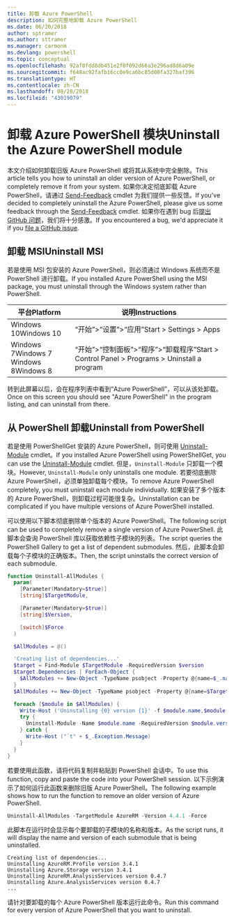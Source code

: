 ```yaml
---
title: 卸载 Azure PowerShell
description: 如何完整地卸载 Azure PowerShell
ms.date: 06/20/2018
author: sptramer
ms.author: sttramer
ms.manager: carmonm
ms.devlang: powershell
ms.topic: conceptual
ms.openlocfilehash: 92af0fdd8db451e2f0f092d66a3e296ad8d6a09e
ms.sourcegitcommit: f648ac92fafb16cc0e9ca6bc85d00fa327baf396
ms.translationtype: HT
ms.contentlocale: zh-CN
ms.lasthandoff: 08/28/2018
ms.locfileid: "43019079"
---
```

# <a name="uninstall-the-azure-powershell-module"></a><span data-ttu-id="df4c6-103">卸载 Azure PowerShell 模块</span><span class="sxs-lookup"><span data-stu-id="df4c6-103">Uninstall the Azure PowerShell module</span></span>

<span data-ttu-id="df4c6-104">本文介绍如何卸载旧版 Azure PowerShell 或将其从系统中完全删除。</span><span class="sxs-lookup"><span data-stu-id="df4c6-104">This article tells you how to uninstall an older version of Azure PowerShell, or completely remove it from your system.</span></span> <span data-ttu-id="df4c6-105">如果你决定彻底卸载 Azure PowerShell，请通过 [Send-Feedback](/powershell/module/azurerm.profile/send-feedback) cmdlet 为我们提供一些反馈。</span><span class="sxs-lookup"><span data-stu-id="df4c6-105">If you've decided to completely uninstall the Azure PowerShell, please give us some feedback through the [Send-Feedback](/powershell/module/azurerm.profile/send-feedback) cmdlet.</span></span>
<span data-ttu-id="df4c6-106">如果你在遇到 bug 后[提出 GitHub 问题](https://github.com/azure/azure-powershell/issues)，我们将十分感激。</span><span class="sxs-lookup"><span data-stu-id="df4c6-106">If you encountered a bug, we'd appreciate it if you [file a GitHub issue](https://github.com/azure/azure-powershell/issues).</span></span>

## <a name="uninstall-msi"></a><span data-ttu-id="df4c6-107">卸载 MSI</span><span class="sxs-lookup"><span data-stu-id="df4c6-107">Uninstall MSI</span></span>

<span data-ttu-id="df4c6-108">若是使用 MSI 包安装的 Azure PowerShell，则必须通过 Windows 系统而不是 PowerShell 进行卸载。</span><span class="sxs-lookup"><span data-stu-id="df4c6-108">If you installed Azure PowerShell using the MSI package, you must uninstall through the Windows system rather than PowerShell.</span></span>

| <span data-ttu-id="df4c6-109">平台</span><span class="sxs-lookup"><span data-stu-id="df4c6-109">Platform</span></span> | <span data-ttu-id="df4c6-110">说明</span><span class="sxs-lookup"><span data-stu-id="df4c6-110">Instructions</span></span> |
|----------|--------------|
| <span data-ttu-id="df4c6-111">Windows 10</span><span class="sxs-lookup"><span data-stu-id="df4c6-111">Windows 10</span></span> | <span data-ttu-id="df4c6-112">“开始”>“设置”>“应用”</span><span class="sxs-lookup"><span data-stu-id="df4c6-112">Start > Settings > Apps</span></span> |
| <span data-ttu-id="df4c6-113">Windows 7</span><span class="sxs-lookup"><span data-stu-id="df4c6-113">Windows 7</span></span> </br><span data-ttu-id="df4c6-114">Windows 8</span><span class="sxs-lookup"><span data-stu-id="df4c6-114">Windows 8</span></span> | <span data-ttu-id="df4c6-115">“开始”>“控制面板”>“程序”>“卸载程序”</span><span class="sxs-lookup"><span data-stu-id="df4c6-115">Start > Control Panel > Programs > Uninstall a program</span></span> |

<span data-ttu-id="df4c6-116">转到此屏幕以后，会在程序列表中看到“Azure PowerShell”，可以从该处卸载。</span><span class="sxs-lookup"><span data-stu-id="df4c6-116">Once on this screen you should see "Azure PowerShell" in the program listing, and can uninstall from there.</span></span>

## <a name="uninstall-from-powershell"></a><span data-ttu-id="df4c6-117">从 PowerShell 卸载</span><span class="sxs-lookup"><span data-stu-id="df4c6-117">Uninstall from PowerShell</span></span>

<span data-ttu-id="df4c6-118">若是使用 PowerShellGet 安装的 Azure PowerShell，则可使用 [Uninstall-Module](/powershell/module/powershellget/uninstall-module) cmdlet。</span><span class="sxs-lookup"><span data-stu-id="df4c6-118">If you installed Azure PowerShell using PowerShellGet, you can use the [Uninstall-Module](/powershell/module/powershellget/uninstall-module) cmdlet.</span></span> <span data-ttu-id="df4c6-119">但是，`Uninstall-Module` 只卸载一个模块。</span><span class="sxs-lookup"><span data-stu-id="df4c6-119">However, `Uninstall-Module` only uninstalls one module.</span></span> <span data-ttu-id="df4c6-120">若要彻底删除 Azure PowerShell，必须单独卸载每个模块。</span><span class="sxs-lookup"><span data-stu-id="df4c6-120">To remove Azure PowerShell completely, you must uninstall each module individually.</span></span> <span data-ttu-id="df4c6-121">如果安装了多个版本的 Azure PowerShell，则卸载过程可能很复杂。</span><span class="sxs-lookup"><span data-stu-id="df4c6-121">Uninstallation can be complicated if you have multiple versions of Azure PowerShell installed.</span></span>

<span data-ttu-id="df4c6-122">可以使用以下脚本彻底删除单个版本的 Azure PowerShell。</span><span class="sxs-lookup"><span data-stu-id="df4c6-122">The following script can be used to completely remove a single version of Azure PowerShell.</span></span> <span data-ttu-id="df4c6-123">此脚本会查询 PowerShell 库以获取依赖性子模块的列表。</span><span class="sxs-lookup"><span data-stu-id="df4c6-123">The script queries the PowerShell Gallery to get a list of dependent submodules.</span></span> <span data-ttu-id="df4c6-124">然后，此脚本会卸载每个子模块的正确版本。</span><span class="sxs-lookup"><span data-stu-id="df4c6-124">Then, the script uninstalls the correct version of each submodule.</span></span>

```powershell
function Uninstall-AllModules {
  param(
    [Parameter(Mandatory=$true)]
    [string]$TargetModule,

    [Parameter(Mandatory=$true)]
    [string]$Version,

    [switch]$Force
  )

  $AllModules = @()

  'Creating list of dependencies...'
  $target = Find-Module $TargetModule -RequiredVersion $version
  $target.Dependencies | ForEach-Object {
    $AllModules += New-Object -TypeName psobject -Property @{name=$_.name; version=$_.requiredversion}
  }
  $AllModules += New-Object -TypeName psobject -Property @{name=$TargetModule; version=$Version}

  foreach ($module in $AllModules) {
    Write-Host ('Uninstalling {0} version {1}' -f $module.name,$module.version)
    try {
      Uninstall-Module -Name $module.name -RequiredVersion $module.version -Force:$Force -ErrorAction Stop
    } catch {
      Write-Host ("`t" + $_.Exception.Message)
    }
  }
}
```

<span data-ttu-id="df4c6-125">若要使用此函数，请将代码复制并粘贴到 PowerShell 会话中。</span><span class="sxs-lookup"><span data-stu-id="df4c6-125">To use this function, copy and paste the code into your PowerShell session.</span></span> <span data-ttu-id="df4c6-126">以下示例演示了如何运行此函数来删除旧版 Azure PowerShell。</span><span class="sxs-lookup"><span data-stu-id="df4c6-126">The following example shows how to run the function to remove an older version of Azure PowerShell.</span></span>

```powershell
Uninstall-AllModules -TargetModule AzureRM -Version 4.4.1 -Force
```

<span data-ttu-id="df4c6-127">此脚本在运行时会显示每个要卸载的子模块的名称和版本。</span><span class="sxs-lookup"><span data-stu-id="df4c6-127">As the script runs, it will display the name and version of each submodule that is being uninstalled.</span></span>

```output
Creating list of dependencies...
Uninstalling AzureRM.Profile version 3.4.1
Uninstalling Azure.Storage version 3.4.1
Uninstalling AzureRM.AnalysisServices version 0.4.7
Uninstalling Azure.AnalysisServices version 0.4.7
...
```

<span data-ttu-id="df4c6-128">请针对要卸载的每个 Azure PowerShell 版本运行此命令。</span><span class="sxs-lookup"><span data-stu-id="df4c6-128">Run this command for every version of Azure PowerShell that you want to uninstall.</span></span>
